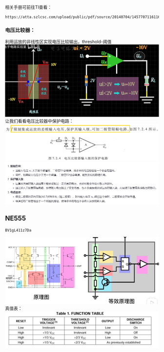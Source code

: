 相关手册可前往TI查看：
~~~
https://atta.szlcsc.com/upload/public/pdf/source/20140704/1457707116116.pdf
~~~

### 电压比较器：
利用运放的非线性区实现电压比较输出，threshold-阈值
![](/picture/11/电压比较器.png)
让我们看看电压比较器中保护电路：
![](/picture/11/电压比较器保护电路.png)
![](/picture/11/限幅二极管.png)


## NE555
~~~
BV1gL411z7Da
~~~
![](/picture/11/NE555原理图.png)
真值表：
![](/picture/11/FUNCTION%20TABLE.png)
